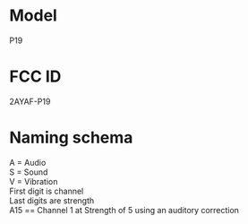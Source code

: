 # Model
P19

# FCC ID
2AYAF-P19

# Naming schema
A = Audio<br>
S = Sound<br>
V = Vibration<br>
First digit is channel<br>
Last digits are strength<br>
A15 == Channel 1 at Strength of 5 using an auditory correction
